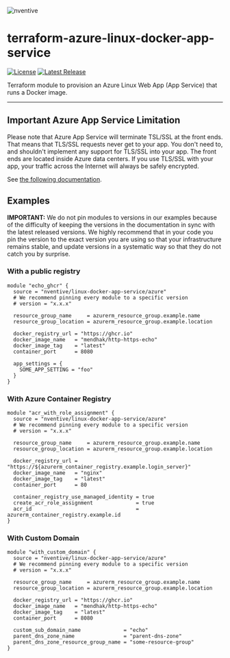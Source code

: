 ![nventive](https://nventive-public-assets.s3.amazonaws.com/nventive_logo_github.svg?v=2)

# terraform-azure-linux-docker-app-service

[![License](https://img.shields.io/badge/License-Apache%202.0-blue.svg?style=flat-square)](LICENSE) [![Latest Release](https://img.shields.io/github/release/guillaume-dussault/terraform-azure-linux-docker-app-service.svg?style=flat-square)](https://github.com/guillaume-dussault/terraform-azure-linux-docker-app-service/releases/latest)

Terraform module to provision an Azure Linux Web App (App Service) that runs a Docker image.

---

## Important Azure App Service Limitation

Please note that Azure App Service will terminate TSL/SSL at the front ends. That means that TLS/SSL requests never get to your app. You don't need to, and shouldn't implement any support for TLS/SSL into your app. The front ends are located inside Azure data centers. If you use TLS/SSL with your app, your traffic across the Internet will always be safely encrypted.

See [the following documentation](https://learn.microsoft.com/en-us/azure/app-service/configure-custom-container?pivots=container-linux&tabs=debian#detect-https-session).

## Examples

**IMPORTANT:** We do not pin modules to versions in our examples because of the difficulty of keeping the versions in
the documentation in sync with the latest released versions. We highly recommend that in your code you pin the version
to the exact version you are using so that your infrastructure remains stable, and update versions in a systematic way
so that they do not catch you by surprise.

### With a public registry

```hcl
module "echo_ghcr" {
  source = "nventive/linux-docker-app-service/azure"
  # We recommend pinning every module to a specific version
  # version = "x.x.x"

  resource_group_name     = azurerm_resource_group.example.name
  resource_group_location = azurerm_resource_group.example.location

  docker_registry_url = "https://ghcr.io"
  docker_image_name   = "mendhak/http-https-echo"
  docker_image_tag    = "latest"
  container_port      = 8080

  app_settings = {
    SOME_APP_SETTING = "foo"
  }
}
```

### With Azure Container Registry

```hcl
module "acr_with_role_assignment" {
  source = "nventive/linux-docker-app-service/azure"
  # We recommend pinning every module to a specific version
  # version = "x.x.x"

  resource_group_name     = azurerm_resource_group.example.name
  resource_group_location = azurerm_resource_group.example.location

  docker_registry_url = "https://${azurerm_container_registry.example.login_server}"
  docker_image_name   = "nginx"
  docker_image_tag    = "latest"
  container_port      = 80

  container_registry_use_managed_identity = true
  create_acr_role_assignment              = true
  acr_id                                  = azurerm_container_registry.example.id
}
```

### With Custom Domain

```hcl
module "with_custom_domain" {
  source = "nventive/linux-docker-app-service/azure"
  # We recommend pinning every module to a specific version
  # version = "x.x.x"

  resource_group_name     = azurerm_resource_group.example.name
  resource_group_location = azurerm_resource_group.example.location

  docker_registry_url = "https://ghcr.io"
  docker_image_name   = "mendhak/http-https-echo"
  docker_image_tag    = "latest"
  container_port      = 8080

  custom_sub_domain_name              = "echo"
  parent_dns_zone_name                = "parent-dns-zone"
  parent_dns_zone_resource_group_name = "some-resource-group"
}
```
